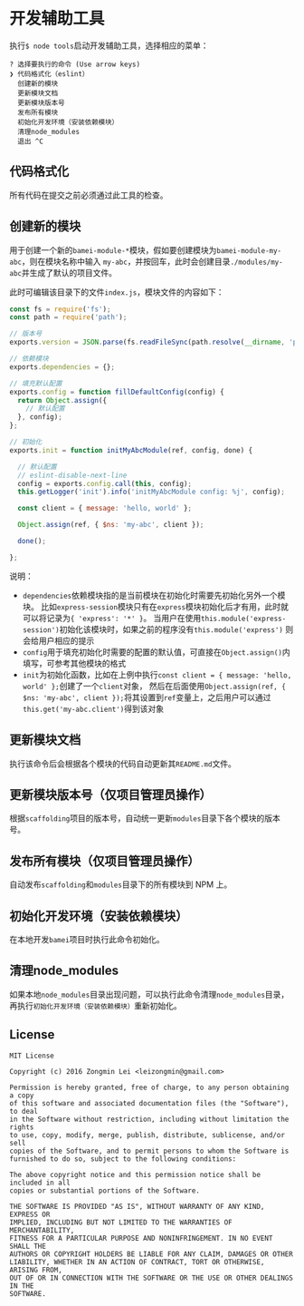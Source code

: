 # 开发辅助工具

执行`$ node tools`启动开发辅助工具，选择相应的菜单：

```
? 选择要执行的命令 (Use arrow keys)
❯ 代码格式化（eslint）
  创建新的模块
  更新模块文档
  更新模块版本号
  发布所有模块
  初始化开发环境（安装依赖模块）
  清理node_modules
  退出 ^C
```

## 代码格式化

所有代码在提交之前必须通过此工具的检查。

## 创建新的模块

用于创建一个新的`bamei-module-*`模块，假如要创建模块为`bamei-module-my-abc`，则在模块名称中输入
`my-abc`，并按回车，此时会创建目录`./modules/my-abc`并生成了默认的项目文件。

此时可编辑该目录下的文件`index.js`，模块文件的内容如下：

```javascript
const fs = require('fs');
const path = require('path');

// 版本号
exports.version = JSON.parse(fs.readFileSync(path.resolve(__dirname, 'package.json')).toString()).version;

// 依赖模块
exports.dependencies = {};

// 填充默认配置
exports.config = function fillDefaultConfig(config) {
  return Object.assign({
    // 默认配置
  }, config);
};

// 初始化
exports.init = function initMyAbcModule(ref, config, done) {

  // 默认配置
  // eslint-disable-next-line
  config = exports.config.call(this, config);
  this.getLogger('init').info('initMyAbcModule config: %j', config);

  const client = { message: 'hello, world' };

  Object.assign(ref, { $ns: 'my-abc', client });

  done();

};
```

说明：

+ `dependencies`依赖模块指的是当前模块在初始化时需要先初始化另外一个模块。
  比如`express-session`模块只有在`express`模块初始化后才有用，此时就可以将记录为`{ 'express': '*' }`。
  当用户在使用`this.module('express-session')`初始化该模块时，如果之前的程序没有`this.module('express')`
  则会给用户相应的提示
+ `config`用于填充初始化时需要的配置的默认值，可直接在`Object.assign()`内填写，可参考其他模块的格式
+ `init`为初始化函数，比如在上例中执行`const client = { message: 'hello, world' };`创建了一个`client`对象，
  然后在后面使用`Object.assign(ref, { $ns: 'my-abc', client });`将其设置到`ref`变量上，之后用户可以通过
  `this.get('my-abc.client')`得到该对象

## 更新模块文档

执行该命令后会根据各个模块的代码自动更新其`README.md`文件。

## 更新模块版本号（仅项目管理员操作）

根据`scaffolding`项目的版本号，自动统一更新`modules`目录下各个模块的版本号。

## 发布所有模块（仅项目管理员操作）

自动发布`scaffolding`和`modules`目录下的所有模块到 NPM 上。

## 初始化开发环境（安装依赖模块）

在本地开发`bamei`项目时执行此命令初始化。

## 清理node_modules

如果本地`node_modules`目录出现问题，可以执行此命令清理`node_modules`目录，再执行`初始化开发环境（安装依赖模块）`重新初始化。

## License

```
MIT License

Copyright (c) 2016 Zongmin Lei <leizongmin@gmail.com>

Permission is hereby granted, free of charge, to any person obtaining a copy
of this software and associated documentation files (the "Software"), to deal
in the Software without restriction, including without limitation the rights
to use, copy, modify, merge, publish, distribute, sublicense, and/or sell
copies of the Software, and to permit persons to whom the Software is
furnished to do so, subject to the following conditions:

The above copyright notice and this permission notice shall be included in all
copies or substantial portions of the Software.

THE SOFTWARE IS PROVIDED "AS IS", WITHOUT WARRANTY OF ANY KIND, EXPRESS OR
IMPLIED, INCLUDING BUT NOT LIMITED TO THE WARRANTIES OF MERCHANTABILITY,
FITNESS FOR A PARTICULAR PURPOSE AND NONINFRINGEMENT. IN NO EVENT SHALL THE
AUTHORS OR COPYRIGHT HOLDERS BE LIABLE FOR ANY CLAIM, DAMAGES OR OTHER
LIABILITY, WHETHER IN AN ACTION OF CONTRACT, TORT OR OTHERWISE, ARISING FROM,
OUT OF OR IN CONNECTION WITH THE SOFTWARE OR THE USE OR OTHER DEALINGS IN THE
SOFTWARE.
```
